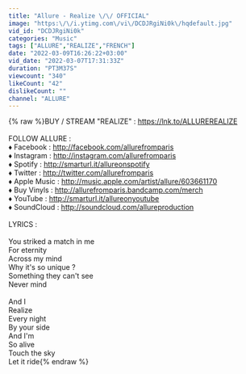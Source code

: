 ```yaml
---
title: "Allure - Realize \/\/ OFFICIAL"
image: "https:\/\/i.ytimg.com\/vi\/DCDJRgiNi0k\/hqdefault.jpg"
vid_id: "DCDJRgiNi0k"
categories: "Music"
tags: ["ALLURE","REALIZE","FRENCH"]
date: "2022-03-09T16:26:22+03:00"
vid_date: "2022-03-07T17:31:33Z"
duration: "PT3M37S"
viewcount: "340"
likeCount: "42"
dislikeCount: ""
channel: "ALLURE"
---
```

{% raw %}BUY / STREAM &quot;REALIZE&quot; : <a rel="nofollow" target="blank" href="https://lnk.to/ALLUREREALIZE">https://lnk.to/ALLUREREALIZE</a><br /><br />FOLLOW ALLURE : <br />♦ Facebook : <a rel="nofollow" target="blank" href="http://facebook.com/allurefromparis">http://facebook.com/allurefromparis</a><br />♦ Instagram : <a rel="nofollow" target="blank" href="http://instagram.com/allurefromparis">http://instagram.com/allurefromparis</a><br />♦ Spotify : <a rel="nofollow" target="blank" href="http://smarturl.it/allureonspotify">http://smarturl.it/allureonspotify</a><br />♦ Twitter : <a rel="nofollow" target="blank" href="http://twitter.com/allurefromparis">http://twitter.com/allurefromparis</a><br />♦ Apple Music : <a rel="nofollow" target="blank" href="http://music.apple.com/artist/allure/603661170">http://music.apple.com/artist/allure/603661170</a>  <br />♦ Buy Vinyls : <a rel="nofollow" target="blank" href="http://allurefromparis.bandcamp.com/merch">http://allurefromparis.bandcamp.com/merch</a><br />♦ YouTube : <a rel="nofollow" target="blank" href="http://smarturl.it/allureonyoutube">http://smarturl.it/allureonyoutube</a>           <br />♦ SoundCloud : <a rel="nofollow" target="blank" href="http://soundcloud.com/allureproduction">http://soundcloud.com/allureproduction</a><br /><br />LYRICS : <br /><br />You striked a match in me                                                      <br />For eternity                                                                                             <br />Across my mind                                                                     <br />Why it's so unique ?<br />Something they can't see<br />Never mind<br /><br />And I <br />Realize  <br />Every night<br />By your side<br />And I'm<br />So alive<br />Touch the sky<br />Let it ride{% endraw %}

